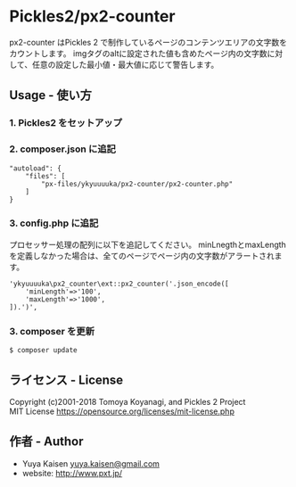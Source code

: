 Pickles2/px2-counter
=========

px2-counter はPickles 2 で制作しているページのコンテンツエリアの文字数をカウントします。
imgタグのaltに設定された値も含めたページ内の文字数に対して、任意の設定した最小値・最大値に応じて警告します。


## Usage - 使い方

### 1. Pickles2 をセットアップ

### 2. composer.json に追記

```
"autoload": {
    "files": [
        "px-files/ykyuuuuka/px2-counter/px2-counter.php"
    ]
}
```

### 3. config.php に追記

プロセッサー処理の配列に以下を追記してください。
minLnegthとmaxLengthを定義しなかった場合は、全てのページでページ内の文字数がアラートされます。
```
'ykyuuuuka\px2_counter\ext::px2_counter('.json_encode([
	'minLength'=>'100',
	'maxLength'=>'1000',
]).')',
```

### 3. composer を更新

```
$ composer update
```

## ライセンス - License

Copyright (c)2001-2018 Tomoya Koyanagi, and Pickles 2 Project<br />
MIT License https://opensource.org/licenses/mit-license.php


## 作者 - Author
- Yuya Kaisen <yuya.kaisen@gmail.com>
- website: <http://www.pxt.jp/>

